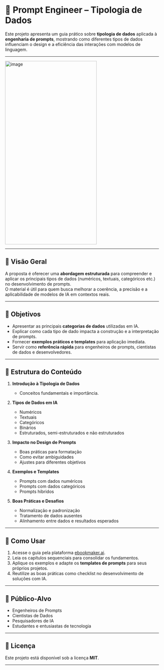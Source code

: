 # 📘 Prompt Engineer – Tipologia de Dados

Este projeto apresenta um guia prático sobre **tipologia de dados** aplicada à **engenharia de prompts**, mostrando como diferentes tipos de dados influenciam o design e a eficiência das interações com modelos de linguagem.

---

<img width="300" height="600" alt="image" src="https://github.com/user-attachments/assets/ffbf9f87-cdea-4783-88b4-e738f4eb28e0" />

---

## 🔎 Visão Geral

A proposta é oferecer uma **abordagem estruturada** para compreender e aplicar os principais tipos de dados (numéricos, textuais, categóricos etc.) no desenvolvimento de prompts.  
O material é útil para quem busca melhorar a coerência, a precisão e a aplicabilidade de modelos de IA em contextos reais.

---

## 🎯 Objetivos

- Apresentar as principais **categorias de dados** utilizadas em IA.  
- Explicar como cada tipo de dado impacta a construção e a interpretação de prompts.  
- Fornecer **exemplos práticos e templates** para aplicação imediata.  
- Servir como **referência rápida** para engenheiros de prompts, cientistas de dados e desenvolvedores.  

---

## 📂 Estrutura do Conteúdo

1. **Introdução à Tipologia de Dados**  
   - Conceitos fundamentais e importância.  

2. **Tipos de Dados em IA**  
   - Numéricos  
   - Textuais  
   - Categóricos  
   - Binários  
   - Estruturados, semi-estruturados e não estruturados  

3. **Impacto no Design de Prompts**  
   - Boas práticas para formatação  
   - Como evitar ambiguidades  
   - Ajustes para diferentes objetivos  

4. **Exemplos e Templates**  
   - Prompts com dados numéricos  
   - Prompts com dados categóricos  
   - Prompts híbridos  

5. **Boas Práticas e Desafios**  
   - Normalização e padronização  
   - Tratamento de dados ausentes  
   - Alinhamento entre dados e resultados esperados  

---

## 🚀 Como Usar

1. Acesse o guia pela plataforma [ebookmaker.ai](https://ebookmaker.ai/prompt-engineer--tipologia-de-dados-f3vee).  
2. Leia os capítulos sequenciais para consolidar os fundamentos.  
3. Aplique os exemplos e adapte os **templates de prompts** para seus próprios projetos.  
4. Reutilize as boas práticas como checklist no desenvolvimento de soluções com IA.  

---

## 👥 Público-Alvo

- Engenheiros de Prompts  
- Cientistas de Dados  
- Pesquisadores de IA  
- Estudantes e entusiastas de tecnologia  

---

## 📜 Licença

Este projeto está disponível sob a licença **MIT**.

---
